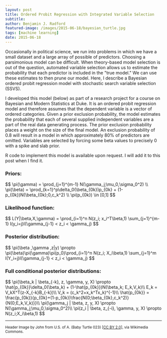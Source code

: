```yaml
---
layout: post
title: Ordered Probit Regression with Integrated Variable Selection
subtitle: 
author: Benjamin J. Radford
featured-image: /images/2015-06-18/bayesian_turtle.jpg
tags: [machine learning]
date: 2015-06-18
---
```


Occasionally in political science, we run into problems in which we have a small dataset and a large array of possible of predictors. Choosing a parsimonious model can be difficult. When theory-based model selection is out of the question, automated variable selection allows us to estimate the probability that each predictor is included in the "true model." We can use these estimates to then prune our model. Here, I describe a Bayesian ordered probit regression model with stochastic search variable selection (SSVS).

I developed this model (below) as part of a research project for a course on Bayesian and Modern Statistics at Duke. It is an ordered probit regression model and therefore assumes that the dependent variable is a vector of ordered categories. Given a prior exclusion probability, the model estimates the probability that each of several supplied independent variables are a part of the real data generating process. The prior exclusion probability places a weight on the size of the final model. An exclusion probability of 0.8 will result in a model in which approximately 80% of predictors are omitted. Variables are selected by forcing some beta values to precisely 0 with a spike and slab prior.

R code to implement this model is available upon request. I will add it to this post when I find it.

<h3>Priors:</h3>
$$ 
\pi(\gamma) = \prod_{j=1}^{m-1} N(\gamma_j;\mu_0,\sigma_0^2) \\
\pi(\beta) = \prod_{k=1}^p\delta_0(\beta_{0k})p_{0k} + (1-p_{0k})N(\beta_{0k};0,c_k^2) \\
\pi(p_{0k}) \in [0,1]
$$

<h3>Likelihood function:</h3>
$$ 
L(Y|\beta,X,\gamma) = \prod_{i=1}^n N(z_i; x_i^T\beta,1) \sum_{j=1}^{m-1} I(y_i=j)I(\gamma_{j-1} < z_i < \gamma_j)
$$

<h3>Posterior distribution:</h3>
$$ 
\pi(\beta ,\gamma ,z|y) \propto \pi(\beta)\pi(\gamma)\pi(p_0)\prod_{i=1}^n N(z_i; X_i\beta,1) \sum_{j=1}^m I(Y_i=j)I(\gamma_{j-1} < z_i < \gamma_j)
$$

<h3>Full conditional posterior distributions:</h3>
$$ 
\pi(\beta_k | \beta_{-k}, z, \gamma, y, X) \propto \hat{p_{0k}}\delta_0(\beta_k) + (1-\hat{p_{0k}})N(\beta_k; E_k,V_k)\\
E_k = V_kX^T(z-X_{-k}B_{-k})\\
V_k = (c_k^2+x_k^Tx_k)^{-1}\\
\hat{p_{0k}} = \frac{p_{0k}}{p_{0k}+(1-p_{0k})\frac{N(0;\beta_{0k},c_k^2)}{N(0;E_k,V_k)}}\\
\pi(\gamma_j | \beta, z, y, X) \propto N(\gamma_j;\mu_0,\sigma_0^2)\\
\pi(z_i | \beta, z_{-i}, \gamma, y, X) \propto N(z_i;X_i\beta,1)
$$

<hr>
<small>Header Image by John from U.S. of A. (Baby Turtle 023) [<a href="http://creativecommons.org/licenses/by/2.0">CC BY 2.0</a>], via Wikimedia Commons.</small>